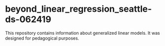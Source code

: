 # beyond_linear_regression_seattle-ds-062419

This repository contains information about generalized linear models. It was designed for pedagogical purposes.
